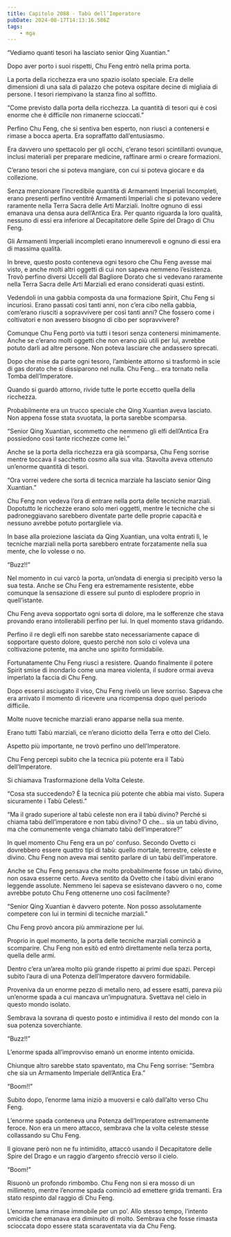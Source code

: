 ```yaml
---
title: Capitolo 2088 - Tabù dell’Imperatore
pubDate: 2024-08-17T14:13:16.586Z
tags:
    - mga
---
```





“Vediamo quanti tesori ha lasciato senior Qing Xuantian.”


Dopo aver porto i suoi rispetti, Chu Feng entrò nella prima porta.


La porta della ricchezza era uno spazio isolato speciale. Era delle dimensioni di una sala di palazzo che poteva ospitare decine di migliaia di persone. I tesori riempivano la stanza fino al soffitto.


“Come previsto dalla porta della ricchezza. La quantità di tesori qui è così enorme che è difficile non rimanerne scioccati.”


Perfino Chu Feng, che si sentiva ben esperto, non riuscì a contenersi e rimase a bocca aperta. Era sopraffatto dall’entusiasmo.


Era davvero uno spettacolo per gli occhi, c’erano tesori scintillanti ovunque, inclusi materiali per preparare medicine, raffinare armi o creare formazioni.


C’erano tesori che si poteva mangiare, con cui si poteva giocare e da collezione.


Senza menzionare l’incredibile quantità di Armamenti Imperiali Incompleti, erano presenti perfino ventitré Armamenti Imperiali che si potevano vedere raramente nella Terra Sacra delle Arti Marziali. Inoltre ognuno di essi emanava una densa aura dell’Antica Era. Per quanto riguarda la loro qualità, nessuno di essi era inferiore al Decapitatore delle Spire del Drago di Chu Feng.


Gli Armamenti Imperiali incompleti erano innumerevoli e ognuno di essi era di massima qualità.


In breve, questo posto conteneva ogni tesoro che Chu Feng avesse mai visto, e anche molti altri oggetti di cui non sapeva nemmeno l’esistenza. Trovò perfino diversi Uccelli dal Bagliore Dorato che si vedevano raramente nella Terra Sacra delle Arti Marziali ed erano considerati quasi estinti.


Vedendoli in una gabbia composta da una formazione Spirit, Chu Feng si incuriosì. Erano passati così tanti anni, non c’era cibo nella gabbia, com’erano riusciti a sopravvivere per così tanti anni? Che fossero come i coltivatori e non avessero bisogno di cibo per sopravvivere?

Comunque Chu Feng portò via tutti i tesori senza contenersi minimamente. Anche se c’erano molti oggetti che non erano più utili per lui, avrebbe potuto darli ad altre persone. Non poteva lasciare che andassero sprecati.

Dopo che mise da parte ogni tesoro, l’ambiente attorno si trasformò in scie di gas dorato che si dissiparono nel nulla. Chu Feng… era tornato nella Tomba dell’Imperatore.


Quando si guardò attorno, rivide tutte le porte eccetto quella della ricchezza.


Probabilmente era un trucco speciale che Qing Xuantian aveva lasciato. Non appena fosse stata svuotata, la porta sarebbe scomparsa.

“Senior Qing Xuantian, scommetto che nemmeno gli elfi dell’Antica Era possiedono così tante ricchezze come lei.”


Anche se la porta della ricchezza era già scomparsa, Chu Feng sorrise mentre toccava il sacchetto cosmo alla sua vita. Stavolta aveva ottenuto un’enorme quantità di tesori.


“Ora vorrei vedere che sorta di tecnica marziale ha lasciato senior Qing Xuantian.”


Chu Feng non vedeva l’ora di entrare nella porta delle tecniche marziali. Dopotutto le ricchezze erano solo meri oggetti, mentre le tecniche che si padroneggiavano sarebbero diventate parte delle proprie capacità e nessuno avrebbe potuto portargliele via.


In base alla proiezione lasciata da Qing Xuantian, una volta entrati lì, le tecniche marziali nella porta sarebbero entrate forzatamente nella sua mente, che lo volesse o no.

“Buzz!!”


Nel momento in cui varcò la porta, un’ondata di energia si precipitò verso la sua testa. Anche se Chu Feng era estremamente resistente, ebbe comunque la sensazione di essere sul punto di esplodere proprio in quell’istante.


Chu Feng aveva sopportato ogni sorta di dolore, ma le sofferenze che stava provando erano intollerabili perfino per lui. In quel momento stava gridando.


Perfino il re degli elfi non sarebbe stato necessariamente capace di sopportare questo dolore, questo perché non solo ci voleva una coltivazione potente, ma anche uno spirito formidabile.


Fortunatamente Chu Feng riuscì a resistere. Quando finalmente il potere Spirit smise di inondarlo come una marea violenta, il sudore ormai aveva imperlato la faccia di Chu Feng.


Dopo essersi asciugato il viso, Chu Feng rivelò un lieve sorriso. Sapeva che era arrivato il momento di ricevere una ricompensa dopo quel periodo difficile.


Molte nuove tecniche marziali erano apparse nella sua mente.

Erano tutti Tabù marziali, ce n’erano diciotto della Terra e otto del Cielo.


Aspetto più importante, ne trovò perfino uno dell’Imperatore.


Chu Feng percepì subito che la tecnica più potente era il Tabù dell’Imperatore.


Si chiamava Trasformazione della Volta Celeste.


“Cosa sta succedendo? È la tecnica più potente che abbia mai visto. Supera sicuramente i Tabù Celesti.”


“Ma il grado superiore al tabù celeste non era il tabù divino? Perché si chiama tabù dell’imperatore e non tabù divino? O che… sia un tabù divino, ma che comunemente venga chiamato tabù dell’imperatore?”


In quel momento Chu Feng era un po’ confuso. Secondo Ovetto ci dovrebbero essere quattro tipi di tabù: quello mortale, terrestre, celeste e divino. Chu Feng non aveva mai sentito parlare di un tabù dell’imperatore.


Anche se Chu Feng pensava che molto probabilmente fosse un tabù divino, non osava esserne certo. Aveva sentito da Ovetto che i tabù divini erano leggende assolute. Nemmeno lei sapeva se esistevano davvero o no, come avrebbe potuto Chu Feng ottenerne uno così facilmente?


“Senior Qing Xuantian è davvero potente. Non posso assolutamente competere con lui in termini di tecniche marziali.”


Chu Feng provò ancora più ammirazione per lui.


Proprio in quel momento, la porta delle tecniche marziali cominciò a scomparire. Chu Feng non esitò ed entrò direttamente nella terza porta, quella delle armi.


Dentro c’era un’area molto più grande rispetto ai primi due spazi. Percepì subito l’aura di una Potenza dell’Imperatore davvero formidabile.


Proveniva da un enorme pezzo di metallo nero, ad essere esatti, pareva più un’enorme spada a cui mancava un’impugnatura. Svettava nel cielo in questo mondo isolato.


Sembrava la sovrana di questo posto e intimidiva il resto del mondo con la sua potenza soverchiante.

“Buzz!!”


L’enorme spada all’improvviso emanò un enorme intento omicida.


Chiunque altro sarebbe stato spaventato, ma Chu Feng sorrise: “Sembra che sia un Armamento Imperiale dell’Antica Era.”

“Boom!!”


Subito dopo, l’enorme lama iniziò a muoversi e calò dall’alto verso Chu Feng.


L’enorme spada conteneva una Potenza dell’Imperatore estremamente feroce. Non era un mero attacco, sembrava che la volta celeste stesse collassando su Chu Feng.


Il giovane però non ne fu intimidito, attaccò usando il Decapitatore delle Spire del Drago e un raggio d’argento sfrecciò verso il cielo.


“Boom!”


Risuonò un profondo rimbombo. Chu Feng non si era mosso di un millimetro, mentre l’enorme spada cominciò ad emettere grida tremanti. Era stato respinto dal raggio di Chu Feng.


L’enorme lama rimase immobile per un po’. Allo stesso tempo, l’intento omicida che emanava era diminuito di molto. Sembrava che fosse rimasta scioccata dopo essere stata scaraventata via da Chu Feng.

